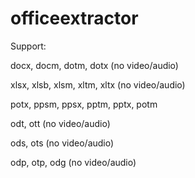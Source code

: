 # officeextractor


Support:

docx, docm, dotm, dotx (no video/audio)

xlsx, xlsb, xlsm, xltm, xltx (no video/audio)

potx, ppsm, ppsx, pptm, pptx, potm

odt, ott (no video/audio)

ods, ots (no video/audio)

odp, otp, odg (no video/audio)
